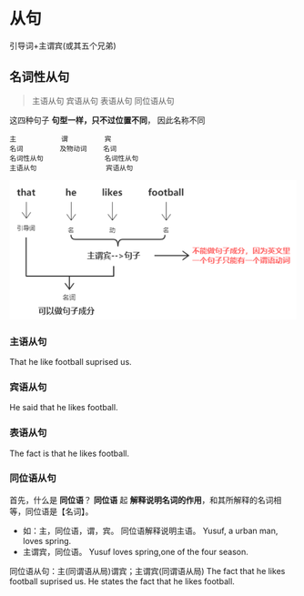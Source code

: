 # 从句
引导词+主谓宾(或其五个兄弟)

## 名词性从句
> 主语从句
> 宾语从句
> 表语从句
> 同位语从句

这四种句子 **句型一样，只不过位置不同**， 因此名称不同
```
主           谓         宾
名词         及物动词    名词
名词性从句               名词性从句
主语从句                 宾语从句
```

![Subject-Clause1](./assets/Subject-Clause1.png)

### 主语从句
That he like football suprised us.

### 宾语从句
He said that he likes football.

### 表语从句
The fact is that he likes football.

### 同位语从句
首先，什么是 **同位语**？
**同位语** 起 **解释说明名词的作用**，和其所解释的名词相等，同位语是【名词】。
* 如：主，同位语，谓，宾。
同位语解释说明主语。
Yusuf, a urban man, loves spring.
* 主谓宾，同位语。
Yusuf loves spring,one of the four season.

同位语从句：主(同谓语从局)谓宾；主谓宾(同谓语从局)
The fact that he likes football suprised us.
He states the fact that he likes football.
